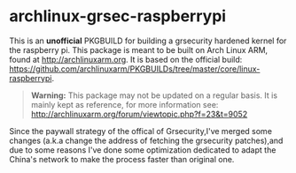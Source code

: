# archlinux-grsec-raspberrypi
This is an **unofficial** PKGBUILD for building a grsecurity hardened kernel for the raspberry pi. This package is meant to be built on Arch Linux ARM, found at http://archlinuxarm.org. It is based on the official build: https://github.com/archlinuxarm/PKGBUILDs/tree/master/core/linux-raspberrypi.

> **Warning:**
> This package may not be updated on a regular basis. It is mainly kept as reference, for more information see: http://archlinuxarm.org/forum/viewtopic.php?f=23&t=9052


Since the paywall strategy of the offical of Grsecurity,I've merged some changes (a.k.a change the address of fetching the grsecurity patches),and due to some reasons I've done some optimization dedicated to adapt the China's network to make the process faster than original one.

